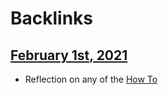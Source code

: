 
# Backlinks
## [February 1st, 2021](<February 1st, 2021.md>)
- Reflection on any of the [How To](<How To.md>)

